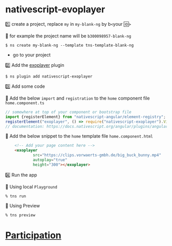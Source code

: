 # nativescript-evoplayer

:one: create a project, replace `my` in `my-blank-ng` by b`<`your :id:`>`

:pushpin: for example the project name will be `b300098957-blank-ng` 

```
$ ns create my-blank-ng --template tns-template-blank-ng
```

* go to your project 


:two: Add the [exoplayer](https://github.com/google/ExoPlayer) plugin

```
$ ns plugin add nativescript-exoplayer
```

:three: Add some code

:pushpin: Add the below `import` and `registration` to the `home` component file `home.component.ts`

```typescript
// somewhere at top of your component or bootstrap file
import {registerElement} from "nativescript-angular/element-registry";
registerElement("exoplayer", () => require("nativescript-exoplayer").Video);
// documentation: https://docs.nativescript.org/angular/plugins/angular-third-party.html#simple-elements
```

:pushpin: Add the below snippet to the `home` template file `home.component.html`


```html
    <!-- Add your page content here -->
    <exoplayer
            src="https://clips.vorwaerts-gmbh.de/big_buck_bunny.mp4"
            autoplay="true"
            height="300"></exoplayer>
```

:four: Run the app

:pushpin: Using local `Playground`

```
% tns run
```

:pushpin: Using Preview

```
% tns preview
```


# [Participation](Participation.md)
